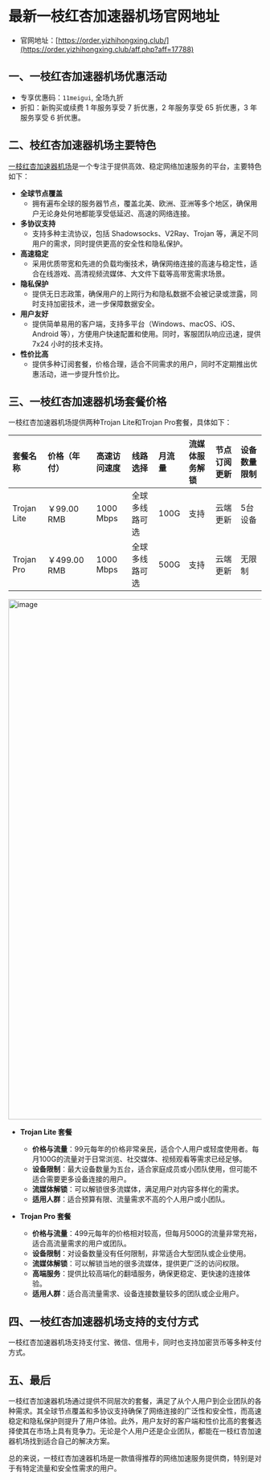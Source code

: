 # 最新一枝红杏加速器机场官网地址

- 官网地址：[https://order.yizhihongxing.club/](https://order.yizhihongxing.club/aff.php?aff=17788)

## 一、一枝红杏加速器机场优惠活动

- 专享优惠码：`11meigui`, 全场九折
- 折扣：新购买或续费 1 年服务享受 7 折优惠，2 年服务享受 65 折优惠，3 年服务享受 6 折优惠。

## 二、枝红杏加速器机场主要特色

[一枝红杏加速器机场](https://www.11meigui.com/2024/yizhihongxing-network-accelerator.html)是一个专注于提供高效、稳定网络加速服务的平台，主要特色如下：

- **全球节点覆盖**
   - 拥有遍布全球的服务器节点，覆盖北美、欧洲、亚洲等多个地区，确保用户无论身处何地都能享受低延迟、高速的网络连接。
- **多协议支持**
   - 支持多种主流协议，包括 Shadowsocks、V2Ray、Trojan 等，满足不同用户的需求，同时提供更高的安全性和隐私保护。
- **高速稳定**
   - 采用优质带宽和先进的负载均衡技术，确保网络连接的高速与稳定性，适合在线游戏、高清视频流媒体、大文件下载等高带宽需求场景。
- **隐私保护**
   - 提供无日志政策，确保用户的上网行为和隐私数据不会被记录或泄露，同时支持加密技术，进一步保障数据安全。
- **用户友好**
   - 提供简单易用的客户端，支持多平台（Windows、macOS、iOS、Android 等），方便用户快速配置和使用。同时，客服团队响应迅速，提供 7x24 小时的技术支持。
- **性价比高**
   - 提供多种订阅套餐，价格合理，适合不同需求的用户，同时不定期推出优惠活动，进一步提升性价比。
  
## 三、一枝红杏加速器机场套餐价格
一枝红杏加速器机场提供两种Trojan Lite和Trojan Pro套餐，具体如下：

| **套餐名称**   | **价格（年付）** | **高速访问速度** | **线路选择**   | **月流量**   | **流媒体服务解锁** | **节点订阅更新** | **设备数量限制** |
|:---------------|:-----------------|:-----------------|:---------------|:-------------|:--------------------|:------------------|:------------------|
| Trojan Lite    | ￥99.00 RMB      | 1000 Mbps        | 全球多线路可选 | 100G         | 支持                | 云端更新          | 5台设备           |
| Trojan Pro     | ￥499.00 RMB     | 1000 Mbps        | 全球多线路可选 | 500G         | 支持                | 云端更新          | 无限制            |

<img width="1037" alt="image" src="https://github.com/user-attachments/assets/20a36ee8-1849-45b3-a5a9-9ec77f283ce6" />

- **Trojan Lite 套餐**
   - **价格与流量**：99元每年的价格非常亲民，适合个人用户或轻度使用者。每月100G的流量对于日常浏览、社交媒体、视频观看等需求已经足够。
   - **设备限制**：最大设备数量为五台，适合家庭成员或小团队使用，但可能不适合需要更多设备连接的用户。
   - **流媒体解锁**：可以解锁很多流媒体，满足用户对内容多样化的需求。
   - **适用人群**：适合预算有限、流量需求不高的个人用户或小团队。

-  **Trojan Pro 套餐**
   - **价格与流量**：499元每年的价格相对较高，但每月500G的流量非常充裕，适合高流量需求的用户或团队。
   - **设备限制**：对设备数量没有任何限制，非常适合大型团队或企业使用。
   - **流媒体解锁**：可以解锁当地的很多流媒体，提供更广泛的访问权限。
   - **高端服务**：提供比较高端化的翻墙服务，确保更稳定、更快速的连接体验。
   - **适用人群**：适合高流量需求、设备连接数量较多的团队或企业用户。

## 四、一枝红杏加速器机场支持的支付方式

一枝红杏加速器机场支持支付宝、微信、信用卡，同时也支持加密货币等多种支付方式。

## 五、最后

一枝红杏加速器机场通过提供不同层次的套餐，满足了从个人用户到企业团队的各种需求。其全球节点覆盖和多协议支持确保了网络连接的广泛性和安全性，而高速稳定和隐私保护则提升了用户体验。此外，用户友好的客户端和性价比高的套餐选择使其在市场上具有竞争力。无论是个人用户还是企业团队，都能在一枝红杏加速器机场找到适合自己的解决方案。

总的来说，一枝红杏加速器机场是一款值得推荐的网络加速服务提供商，特别是对于有特定流量和安全性需求的用户。




